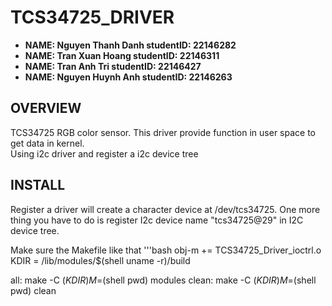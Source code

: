 # TCS34725_DRIVER

- **NAME: Nguyen Thanh Danh studentID: 22146282**
- **NAME: Tran Xuan Hoang   studentID: 22146311**
- **NAME: Tran Anh Tri      studentID: 22146427**
- **NAME: Nguyen Huynh Anh  studentID: 22146263**

## OVERVIEW
TCS34725 RGB color sensor.
This driver provide function in user space to get data in kernel.  
Using i2c driver and register a i2c device tree 

## INSTALL
Register a driver will create a character device at /dev/tcs34725.
One more thing you have to do is register I2c device name "tcs34725@29" in I2C device tree.

Make sure the Makefile like that
'''bash
obj-m += TCS34725_Driver_ioctrl.o
KDIR = /lib/modules/$(shell uname -r)/build

all:
	make -C $(KDIR) M=$(shell pwd) modules
clean: 
	make -C $(KDIR) M=$(shell pwd) clean
